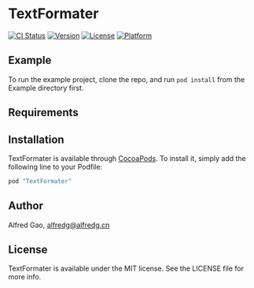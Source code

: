 # TextFormater

[![CI Status](http://img.shields.io/travis/1Fr3dG/TextFormater.svg?style=flat)](https://travis-ci.org/1Fr3dG/TextFormater)
[![Version](https://img.shields.io/cocoapods/v/TextFormater.svg?style=flat)](http://cocoapods.org/pods/TextFormater)
[![License](https://img.shields.io/cocoapods/l/TextFormater.svg?style=flat)](http://cocoapods.org/pods/TextFormater)
[![Platform](https://img.shields.io/cocoapods/p/TextFormater.svg?style=flat)](http://cocoapods.org/pods/TextFormater)

## Example

To run the example project, clone the repo, and run `pod install` from the Example directory first.

## Requirements

## Installation

TextFormater is available through [CocoaPods](http://cocoapods.org). To install
it, simply add the following line to your Podfile:

```ruby
pod "TextFormater"
```

## Author

Alfred Gao, alfredg@alfredg.cn

## License

TextFormater is available under the MIT license. See the LICENSE file for more info.
